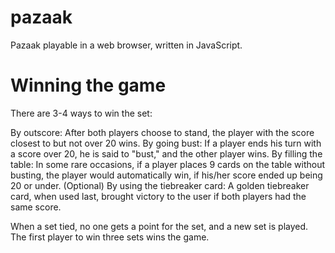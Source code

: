 # pazaak
Pazaak playable in a web browser, written in JavaScript.

# Winning the game
There are 3-4 ways to win the set:

By outscore: After both players choose to stand, the player with the score closest to but not over 20 wins.
By going bust: If a player ends his turn with a score over 20, he is said to "bust," and the other player wins.
By filling the table: In some rare occasions, if a player places 9 cards on the table without busting, the player would automatically win, if his/her score ended up being 20 or under.
(Optional) By using the tiebreaker card: A golden tiebreaker card, when used last, brought victory to the user if both players had the same score.

When a set tied, no one gets a point for the set, and a new set is played. The first player to win three sets wins the game. 
